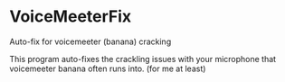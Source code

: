 # VoiceMeeterFix
Auto-fix for voicemeeter (banana) cracking


This program auto-fixes the crackling issues with your microphone that voicemeeter banana often runs into. (for me at least)
